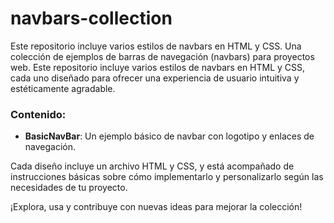 # navbars-collection
Este repositorio incluye varios estilos de navbars en HTML y CSS.
Una colección de ejemplos de barras de navegación (navbars) para proyectos web. Este repositorio incluye varios estilos de navbars en HTML y CSS, cada uno diseñado para ofrecer una experiencia de usuario intuitiva y estéticamente agradable. 

### Contenido:
- **BasicNavBar**: Un ejemplo básico de navbar con logotipo y enlaces de navegación.

Cada diseño incluye un archivo HTML y CSS, y está acompañado de instrucciones básicas sobre cómo implementarlo y personalizarlo según las necesidades de tu proyecto.

¡Explora, usa y contribuye con nuevas ideas para mejorar la colección!
